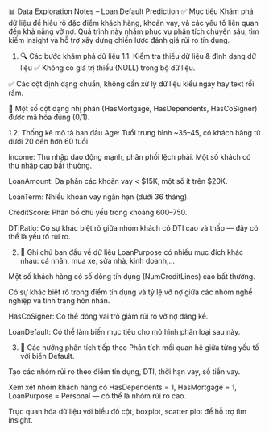 📊 Data Exploration Notes – Loan Default Prediction
✅ Mục tiêu
Khám phá dữ liệu để hiểu rõ đặc điểm khách hàng, khoản vay, và các yếu tố liên quan đến khả năng vỡ nợ. Quá trình này nhằm phục vụ phân tích chuyên sâu, tìm kiếm insight và hỗ trợ xây dựng chiến lược đánh giá rủi ro tín dụng.

1. 🔍 Các bước khám phá dữ liệu
1.1. Kiểm tra thiếu dữ liệu & định dạng dữ liệu
✅ Không có giá trị thiếu (NULL) trong bộ dữ liệu.

✅ Các cột định dạng chuẩn, không cần xử lý dữ liệu kiểu ngày hay text rối rắm.

📌 Một số cột dạng nhị phân (HasMortgage, HasDependents, HasCoSigner) được mã hóa đúng (0/1).

1.2. Thống kê mô tả ban đầu
Age: Tuổi trung bình ~35–45, có khách hàng từ dưới 20 đến hơn 60 tuổi.

Income: Thu nhập dao động mạnh, phân phối lệch phải. Một số khách có thu nhập cao bất thường.

LoanAmount: Đa phần các khoản vay < $15K, một số ít trên $20K.

LoanTerm: Nhiều khoản vay ngắn hạn (dưới 36 tháng).

CreditScore: Phân bố chủ yếu trong khoảng 600–750.

DTIRatio: Có sự khác biệt rõ giữa nhóm khách có DTI cao và thấp — đây có thể là yếu tố rủi ro.

2. 📌 Ghi chú ban đầu về dữ liệu
LoanPurpose có nhiều mục đích khác nhau: cá nhân, mua xe, sửa nhà, kinh doanh,...

Một số khách hàng có số dòng tín dụng (NumCreditLines) cao bất thường.

Có sự khác biệt rõ trong điểm tín dụng và tỷ lệ vỡ nợ giữa các nhóm nghề nghiệp và tình trạng hôn nhân.

HasCoSigner: Có thể đóng vai trò giảm rủi ro vỡ nợ đáng kể.

LoanDefault: Có thể làm biến mục tiêu cho mô hình phân loại sau này.

3. 🧠 Các hướng phân tích tiếp theo
Phân tích mối quan hệ giữa từng yếu tố với biến Default.

Tạo các nhóm rủi ro theo điểm tín dụng, DTI, thời hạn vay, số tiền vay.

Xem xét nhóm khách hàng có HasDependents = 1, HasMortgage = 1, LoanPurpose = Personal — có thể là nhóm rủi ro cao.

Trực quan hóa dữ liệu với biểu đồ cột, boxplot, scatter plot để hỗ trợ tìm insight.